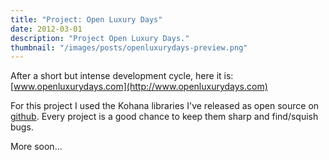 ```yaml
---
title: "Project: Open Luxury Days"
date: 2012-03-01
description: "Project Open Luxury Days."
thumbnail: "/images/posts/openluxurydays-preview.png"
---
```


After a short but intense development cycle, here it is: [www.openluxurydays.com](http://www.openluxurydays.com)

For this project I used the Kohana libraries I've released as open source on [github](https://github.com/goliatone). Every project is a good chance to keep them sharp and find/squish bugs.

More soon...

